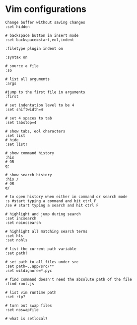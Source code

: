 # Vim configurations

```text
Change buffer without saving changes
:set hidden
```

```text
# backspace button in insert mode
:set backspace=start,eol,indent
```

```text
:filetype plugin indent on
```

```text
:syntax on
```

```text
# source a file
:so 
```

```text
# list all arguments
:args
```

```text
#jump to the first file in arguments
:first
```

```text
# set indentation level to be 4
:set shiftwidth=4
```

```text
# set 4 spaces to tab
:set tabstop=4
```

```text
# show tabs, eol characters
:set list
# hide
:set list!
```

```text
# show command history
:his
# OR
q:

# show search history
:his /
# OR
q/

# to open history when either in command or search mode
:s #start typing a command and hit ctrl F
/se # start typing a search and hit ctrl F
```

```text
# highlight and jump during search
:set incsearch
:set noincsearch

# highlight all matching search terms
:set hls
:set nohls
```

```text
# list the current path variable
:set path?

# set path to all files under src
:set path=.,app/src/**
:set wildignore=*.pyc

# find command doesn't need the absolute path of the file
:find root.js

# list vim runtime path
:set rtp?
```

```text
# turn out swap files
:set noswapfile
```

```text
# what is setlocal?
```



